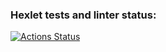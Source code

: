 ### Hexlet tests and linter status:
[![Actions Status](https://github.com/etozhefrank/algorithms-project-69/workflows/hexlet-check/badge.svg)](https://github.com/etozhefrank/algorithms-project-69/actions)